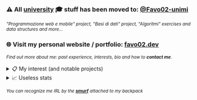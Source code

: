 ### ⚠️ All <ins>university</ins> 🎓 stuff has been moved to: [@Favo02-unimi](https://github.com/favo02-unimi)
<sup>_"Programmazione web e mobile" project, "Basi di dati" project, "Algoritmi" exercises and data structures and more..._</sup>

### 🌐 Visit my personal website / portfolio: [favo02.dev](https://favo02.dev)
<sup>_Find out more about me: past experience, interests, bio and how to **contact me**._</sup>

<details>
  <summary>📋 My interest (and notable projects)</summary>
  
- **Competitive programming**: `go`, `java`

  <img height="30" src="https://skillicons.dev/icons?i=go,java" />
  
  - [LeetCode solutions](https://github.com/Favo02/leetcode) _[Competitive programming challenges and contests]_
  - [Advent of code](https://github.com/Favo02/advent-of-code) _[Daily algorithmic challenges]_


- **Web development**: `javascript`, `typescript`, `react`, `express`, `tailwindcss`, `mongodb`, `postgresql`

  <img height="30" src="https://skillicons.dev/icons?i=javascript,typescript,react,express,tailwindcss,mongodb,postgresql" />

  - [favo02.dev](https://github.com/Favo02/favo02.dev) _[Personal website/portfolio]_
  - [Social Network for Music](https://github.com/Favo02/social-network-for-music) _[Spotify fullstack clone]_


- **Open source software**: `javascript`, `java`

  <img height="30" src="https://skillicons.dev/icons?i=javascript,java" />

  - [Workspaces by open apps](https://github.com/Favo02/workspaces-by-open-apps) _[GNOME shell extension]_
  - [Java algorithms and structures](https://github.com/Favo02/java-algorithms-and-structures) _[Utilities for competitive programming]_


- **Security CTFs** _(althought I'm terrible)_: `c`, `bash`, `python`, `assembly`
 
  <img height="30" src="https://skillicons.dev/icons?i=c,bash,python" />
  
  - [Sicurezza e Privatezza)](https://github.com/Favo02/sicurezza-e-privatezza) _[PWN college CTF]_
  
</details>

<details>
  <summary>📈 Useless stats</summary>
  
  <br>
    
  ![GitHub stats](https://github-readme-stats.vercel.app/api?username=Favo02&count_private=true&show_icons=true&theme=dark&hide_title=true&hide_rank=true&hide=contribs&include_all_commits=true&icon_color=ffffff)
  
  ![Top Languages](https://github-readme-stats.vercel.app/api/top-langs/?username=Favo02&layout=compact&theme=dark&count_private=false&langs_count=6&&hide_title=true)
  
  ![Views count](https://komarev.com/ghpvc/?username=Favo02&style=for-the-badge)  

</details>
  
<sub>_You can recognize me IRL by the **[smurf](https://upload.wikimedia.org/wikipedia/en/2/26/Papasmurf1.jpg)** attached to my backpack_</sub>
